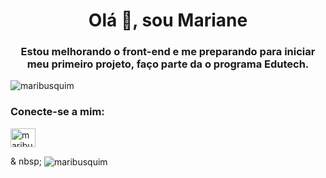 <h1 align = "center"> Olá 👋, sou Mariane </h1>
<h3 align = "center"> Estou melhorando o front-end e me preparando para iniciar meu primeiro projeto, faço parte da o programa Edutech. </h3>

<p align = "left"> <img src = "https://komarev.com/ghpvc/?username=maribusquim&label=Profile%20views&color=0e75b6&style=flat" alt = "maribusquim" / > </p>

<h3 align = "left"> Conecte-se a mim: </h3>
<p align = "left">
<a href="https://instagram.com/maribusquim" target="blank"> <img align = "center" src = "https://raw.githubusercontent.com/rahuldkjain/github-profile-readme-generator/master/src/images/icons/Social/instagram.svg" alt = "maribusquim "height =" 30 "width =" 40 "/> </a>
</p>

<p> & nbsp; <img align = "center" src = "https://github-readme-stats.vercel.app/api?username=maribusquim&show_icons=true&locale=en" alt = "maribusquim" /> </p>


